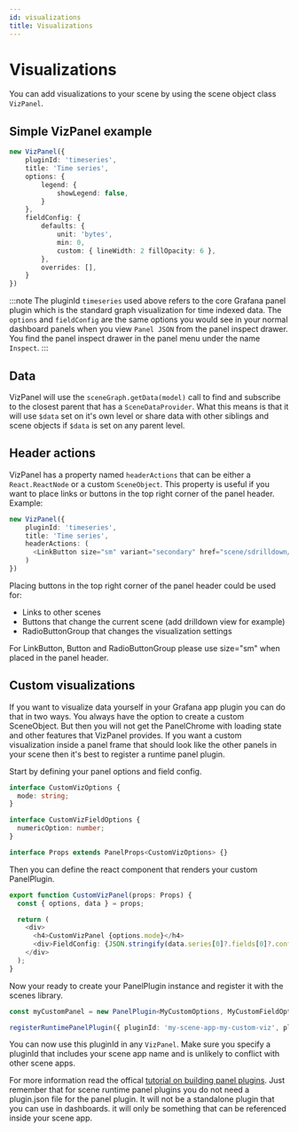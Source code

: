 ```yaml
---
id: visualizations
title: Visualizations
---
```


# Visualizations

You can add visualizations to your scene by using the scene object class `VizPanel`.

## Simple VizPanel example

```ts
new VizPanel({
    pluginId: 'timeseries',
    title: 'Time series',
    options: {
        legend: {
            showLegend: false,
        }
    },
    fieldConfig: {
        defaults: {
            unit: 'bytes',
            min: 0,
            custom: { lineWidth: 2 fillOpacity: 6 },
        },
        overrides: [],
    }
})
```

:::note
The pluginId `timeseries` used above refers to the core Grafana panel plugin which is the standard graph visualization for time indexed data. The `options` and `fieldConfig` are the same options you would see
in your normal dashboard panels when you view `Panel JSON` from the panel inspect drawer. You find the panel inspect drawer in the panel menu under the name `Inspect`.
:::

## Data

VizPanel will use the `sceneGraph.getData(model)` call to find and subscribe to the closest parent that has a `SceneDataProvider`. What this means is that it will use `$data` set on it's own level or share data with other siblings and scene objects if `$data` is set on any parent level.


## Header actions

VizPanel has a property named `headerActions` that can be either a `React.ReactNode` or a custom `SceneObject`. This property is useful if you want to place links or buttons in the top right corner of the panel header. Example:

```ts
new VizPanel({
    pluginId: 'timeseries',
    title: 'Time series',
    headerActions: (
      <LinkButton size="sm" variant="secondary" href="scene/sdrilldown/url">Drilldown</LinkButton>
    )
})
```

Placing buttons in the top right corner of the panel header could be used for:

* Links to other scenes
* Buttons that change the current scene (add drilldown view for example)
* RadioButtonGroup that changes the visualization settings

For LinkButton, Button and RadioButtonGroup please use size="sm" when placed in the panel header.

## Custom visualizations

If you want to visualize data yourself in your Grafana app plugin you can do that in two ways. You always have the option to create a custom SceneObject. But then you will not get the PanelChrome with loading state and other features
that VizPanel provides. If you want a custom visualization inside a panel frame that should look like the other panels in your scene then it's best to register a runtime panel plugin.

Start by defining your panel options and field config.

```ts
interface CustomVizOptions {
  mode: string;
}

interface CustomVizFieldOptions {
  numericOption: number;
}

interface Props extends PanelProps<CustomVizOptions> {}
```

Then you can define the react component that renders your custom PanelPlugin.

```ts
export function CustomVizPanel(props: Props) {
  const { options, data } = props;

  return (
    <div>
      <h4>CustomVizPanel {options.mode}</h4>
      <div>FieldConfig: {JSON.stringify(data.series[0]?.fields[0]?.config)}</div>
    </div>
  );
}
```

Now your ready to create your PanelPlugin instance and register it with the scenes library.

```ts
const myCustomPanel = new PanelPlugin<MyCustomOptions, MyCustomFieldOptions>(CustomVizPanel);

registerRuntimePanelPlugin({ pluginId: 'my-scene-app-my-custom-viz', plugin: myCustomPanel });
```

You can now use this pluginId in any `VizPanel`. Make sure you specify a pluginId that includes your scene app name and is unlikely to conflict with other scene apps.

For more information read the offical [tutorial on building panel plugins](https://grafana.com/tutorials/build-a-panel-plugin). Just remember that for scene runtime panel plugins
you do not need a plugin.json file for the panel plugin. It will not be a standalone plugin that you can use in dashboards. it will only be something that can be referenced inside your scene app.
